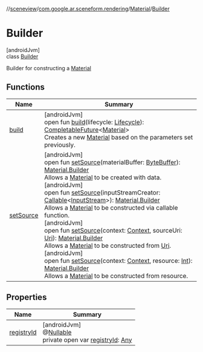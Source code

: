 //[sceneview](../../../../index.md)/[com.google.ar.sceneform.rendering](../../index.md)/[Material](../index.md)/[Builder](index.md)

# Builder

[androidJvm]\
class [Builder](index.md)

Builder for constructing a [Material](../index.md)

## Functions

| Name | Summary |
|---|---|
| [build](build.md) | [androidJvm]<br>open fun [build](build.md)(lifecycle: [Lifecycle](https://developer.android.com/reference/kotlin/androidx/lifecycle/Lifecycle.html)): [CompletableFuture](https://developer.android.com/reference/kotlin/java/util/concurrent/CompletableFuture.html)&lt;[Material](../index.md)&gt;<br>Creates a new [Material](../index.md) based on the parameters set previously. |
| [setSource](set-source.md) | [androidJvm]<br>open fun [setSource](set-source.md)(materialBuffer: [ByteBuffer](https://developer.android.com/reference/kotlin/java/nio/ByteBuffer.html)): [Material.Builder](index.md)<br>Allows a [Material](../index.md) to be created with data.<br>[androidJvm]<br>open fun [setSource](set-source.md)(inputStreamCreator: [Callable](https://developer.android.com/reference/kotlin/java/util/concurrent/Callable.html)&lt;[InputStream](https://developer.android.com/reference/kotlin/java/io/InputStream.html)&gt;): [Material.Builder](index.md)<br>Allows a [Material](../index.md) to be constructed via callable function.<br>[androidJvm]<br>open fun [setSource](set-source.md)(context: [Context](https://developer.android.com/reference/kotlin/android/content/Context.html), sourceUri: [Uri](https://developer.android.com/reference/kotlin/android/net/Uri.html)): [Material.Builder](index.md)<br>Allows a [Material](../index.md) to be constructed from [Uri](https://developer.android.com/reference/kotlin/android/net/Uri.html).<br>[androidJvm]<br>open fun [setSource](set-source.md)(context: [Context](https://developer.android.com/reference/kotlin/android/content/Context.html), resource: [Int](https://kotlinlang.org/api/latest/jvm/stdlib/kotlin/-int/index.html)): [Material.Builder](index.md)<br>Allows a [Material](../index.md) to be constructed from resource. |

## Properties

| Name | Summary |
|---|---|
| [registryId](registry-id.md) | [androidJvm]<br>@[Nullable](https://developer.android.com/reference/kotlin/androidx/annotation/Nullable.html)<br>private open var [registryId](registry-id.md): [Any](https://kotlinlang.org/api/latest/jvm/stdlib/kotlin/-any/index.html) |
